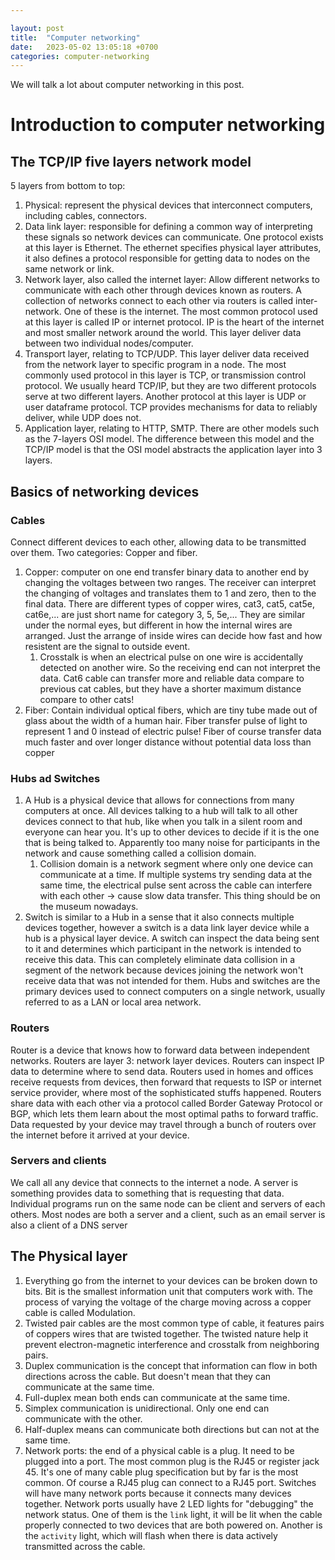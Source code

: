 ```yaml
---

layout: post
title:  "Computer networking"
date:   2023-05-02 13:05:18 +0700
categories: computer-networking
---
```

We will talk a lot about computer networking in this post.
# Introduction to computer networking
## The TCP/IP five layers network model
5 layers from bottom to top:
1. Physical: represent the physical devices that interconnect computers, including cables, connectors.
2. Data link layer: responsible for defining a common way of interpreting these signals so network devices can communicate. One protocol exists at this layer is Ethernet. The ethernet specifies physical layer attributes, it also defines a protocol responsible for getting data to nodes on the same network or link. 
3. Network layer, also called the internet layer: Allow different networks to communicate with each other through devices known as routers. A collection of networks connect to each other via routers is called inter-network. One of these is the internet. The most common protocol used at this layer is called IP or internet protocol. IP is the heart of the internet and most smaller network around the world. This layer deliver data between two individual nodes/computer.
4. Transport layer, relating to TCP/UDP. This layer deliver data received from the network layer to specific program in a node. The most commonly used protocol in this layer is TCP, or transmission control protocol. We usually heard TCP/IP, but they are two different protocols serve at two different layers. Another protocol at this layer is UDP or user dataframe protocol. TCP provides mechanisms for data to reliably deliver, while UDP does not.
5. Application layer, relating to HTTP, SMTP.
There are other models such as the 7-layers OSI model. The difference between this model and the TCP/IP model is that the OSI model abstracts the application layer into 3 layers.

## Basics of networking devices
### Cables
Connect different devices to each other, allowing data to be transmitted over them. Two categories: Copper and fiber. 
1. Copper: computer on one end transfer binary data to another end by changing the voltages between two ranges. The receiver can interpret the changing of voltages and translates them to 1 and zero, then to the final data. There are different types of copper wires, cat3, cat5, cat5e, cat6e,... are just short name for category 3, 5, 5e,... They are similar under the normal eyes, but different in how the internal wires are arranged. Just the arrange of inside wires can decide how fast and how resistent are the signal to outside event. 
   1. Crosstalk is when an electrical pulse on one wire is accidentally detected on another wire. So the receiving end can not interpret the data. Cat6 cable can transfer more and reliable data compare to previous cat cables, but they have a shorter maximum distance compare to other cats!
2. Fiber: Contain individual optical fibers, which are tiny tube made out of glass about the width of a human hair. Fiber transfer pulse of light to represent 1 and 0 instead of electric pulse! Fiber of course transfer data much faster and over longer distance without potential data loss than copper

### Hubs ad Switches
1. A Hub is a physical device that allows for connections from many computers at once. All devices talking to a hub will talk to all other devices connect to that hub, like when you talk in a silent room and everyone can hear you. It's up to other devices to decide if it is the one that is being talked to. Apparently too many noise for participants in the network and cause something called a collision domain.
   1. Collision domain is a network segment where only one device can communicate at a time. If multiple systems try sending data at the same time, the electrical pulse sent across the cable can interfere with each other -> cause slow data transfer. This thing should be on the museum nowadays.
2. Switch is similar to a Hub in a sense that it also connects multiple devices together, however a switch is a data link layer device while a hub is a physical layer device. A switch can inspect the data being sent to it and determines which participant in the network is intended to receive this data. This can completely eliminate data collision in a segment of the network because devices joining the network won't receive data that was not intended for them.
Hubs and switches are the primary devices used to connect computers on a single network, usually referred to as a LAN or local area network.
### Routers
Router is a device that knows how to forward data between independent networks. Routers are layer 3: network layer devices. Routers can inspect IP data to determine where to send data. Routers used in homes and offices receive requests from devices, then forward that requests to ISP or internet service provider, where most of the sophisticated stuffs happened. Routers share data with each other via a protocol called Border Gateway Protocol or BGP, which lets them learn about the most optimal paths to forward traffic. Data requested by your device may travel through a bunch of routers over the internet before it arrived at your device.

### Servers and clients
We call all any device that connects to the internet a node. A server is something provides data to something that is requesting that data. Individual programs run on the same node can be client and servers of each others. Most nodes are both a server and a client, such as an email server is also a client of a DNS server
## The Physical layer
1. Everything go from the internet to your devices can be broken down to bits. Bit is the smallest information unit that computers work with. The process of varying the voltage of the charge moving across a copper cable is called Modulation. 
2. Twisted pair cables are the most common type of cable, it features pairs of coppers wires that are twisted together. The twisted nature help it prevent electron-magnetic interference and crosstalk from neighboring pairs.
3. Duplex communication is the concept that information can flow in both directions across the cable. But doesn't mean that they can communicate at the same time.
4. Full-duplex mean both ends can communicate at the same time.
5. Simplex communication is unidirectional. Only one end can communicate with the other.
6. Half-duplex means can communicate both directions but can not at the same time.
7. Network ports: the end of a physical cable is a plug. It need to be plugged into a port. The most common plug is the RJ45 or register jack 45. It's one of many cable plug specification but by far is the most common. Of course a RJ45 plug can connect to a RJ45 port. Switches will have many network ports because it connects many devices together. Network ports usually have 2 LED lights for "debugging" the network status. One of them is the `link` light, it will be lit when the cable properly connected to two devices that are both powered on. Another is the `activity` light, which will flash when there is data actively transmitted across the cable.